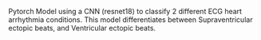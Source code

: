 Pytorch Model using a CNN (resnet18) to classify 2 different ECG heart arrhythmia conditions. This model differentiates between Supraventricular ectopic beats, and Ventricular ectopic beats. 
